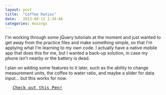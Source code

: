```yaml
---
layout: post
title:  "Coffee Ratios"
date:   2013-08-12 1:34:46
categories: musings
---
```


I'm working through some jQuery tutorials at the moment and just wanted to get away from the practice files and make something simple, so that I'm applying what I'm learning to my own code. I actually have a native mobile app that does this for me, but I wanted a back-up solution, in case my phone isn't nearby or the battery is dead.

I plan on adding some features to it later, such as the ability to change measurement units, the coffee to water ratio, and maybe a slider for data input... but this works for now.

<pre class="codepen" data-height="470" data-type="result" data-href="ovfBw" data-user="andyroo2000" data-safe="true"> <code> </code> <a href="http://codepen.io/andyroo2000/pen/ovfBw">Check out this Pen!</a> </pre>
<script src="http://codepen.io/assets/embed/ei.js"> </script>